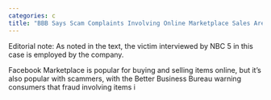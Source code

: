 ```yaml
---
categories: c
title: "BBB Says Scam Complaints Involving Online Marketplace Sales Are on The Rise"
---
```


Editorial note: As noted in the text, the victim interviewed by NBC 5 in this case is employed by the company. 



Facebook Marketplace is popular for buying and selling items online, but it’s also popular with scammers, with the Better Business Bureau warning consumers that fraud involving items i